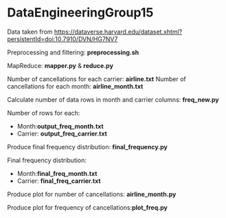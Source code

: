 # DataEngineeringGroup15
Data taken from https://dataverse.harvard.edu/dataset.xhtml?persistentId=doi:10.7910/DVN/HG7NV7

Preprocessing and filtering: **preprocessing.sh**

MapReduce: **mapper.py** & **reduce.py**

Number of cancellations for each carrier: **airline.txt**
Number of cancellations for each month: **airline_month.txt**

Calculate number of data rows in month and carrier columns: **freq_new.py**


Number of rows for each:
- Month:**output_freq_month.txt**
- Carrier: **output_freq_carrier.txt**


Produce final frequency distribution: **final_frequency.py**


Final frequency distribution: 
- Month:**final_freq_month.txt**
- Carrier: **final_freq_carrier.txt**     

Produce plot for number of cancellations: **airline_month.py**

Produce plot for frequency of cancellations:**plot_freq.py**

